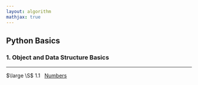 ```yaml
---
layout: algorithm
mathjax: true
---
```


## Python Basics

### $1.$ Object and Data Structure Basics
---

$\large \S$ $1.1$ &nbsp; [Numbers]({{site.baseurl}}/algorithms/machinelearning/python_basics/1.1_Numbers "1.1 Numbers")
